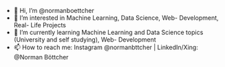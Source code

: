 - 👋 Hi, I’m @normanboettcher
- 👀 I’m interested in Machine Learning, Data Science, Web- Development, Real- Life Projects
- 🌱 I’m currently learning Machine Learning and Data Science topics (University and self studying), Web- Development
- 📫 How to reach me: Instagram @normanbttcher | LinkedIn/Xing: @Norman Böttcher

<!---
normanboettcher/normanboettcher is a ✨ special ✨ repository because its `README.md` (this file) appears on your GitHub profile.
You can click the Preview link to take a look at your changes.
--->
